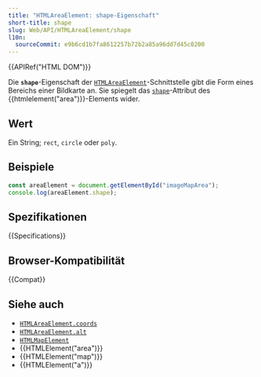 ```yaml
---
title: "HTMLAreaElement: shape-Eigenschaft"
short-title: shape
slug: Web/API/HTMLAreaElement/shape
l10n:
  sourceCommit: e9b6cd1b7fa8612257b72b2a85a96dd7d45c0200
---
```


{{APIRef("HTML DOM")}}

Die **`shape`**-Eigenschaft der [`HTMLAreaElement`](/de/docs/Web/API/HTMLAreaElement)-Schnittstelle gibt die Form eines Bereichs einer Bildkarte an. Sie spiegelt das [`shape`](/de/docs/Web/HTML/Reference/Elements/area#shape)-Attribut des {{htmlelement("area")}}-Elements wider.

## Wert

Ein String; `rect`, `circle` oder `poly`.

## Beispiele

```js
const areaElement = document.getElementById("imageMapArea");
console.log(areaElement.shape);
```

## Spezifikationen

{{Specifications}}

## Browser-Kompatibilität

{{Compat}}

## Siehe auch

- [`HTMLAreaElement.coords`](/de/docs/Web/API/HTMLAreaElement/coords)
- [`HTMLAreaElement.alt`](/de/docs/Web/API/HTMLAreaElement/alt)
- [`HTMLMapElement`](/de/docs/Web/API/HTMLMapElement)
- {{HTMLElement("area")}}
- {{HTMLElement("map")}}
- {{HTMLElement("a")}}
